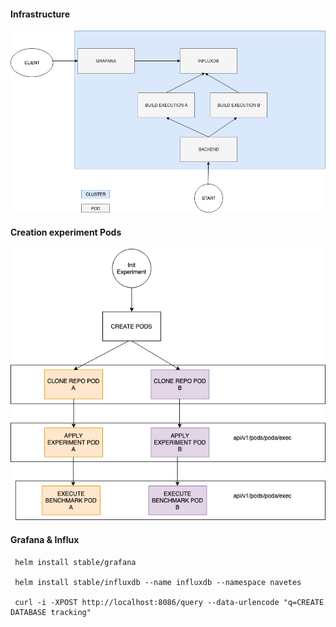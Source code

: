 #### Infrastructure

![Alt text](resources/diagram.png?raw=true "Diagram")


#### Creation experiment Pods
![Alt text](resources/flow.png?raw=true "Flow")



#### Grafana & Influx

```
 helm install stable/grafana

 helm install stable/influxdb --name influxdb --namespace navetes

 curl -i -XPOST http://localhost:8086/query --data-urlencode "q=CREATE DATABASE tracking"

 ```
